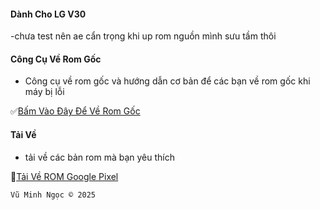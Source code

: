 #### Dành Cho LG V30

  -chưa test nên ae cẩn trọng khi up rom nguồn mình sưu tầm thôi

#### Công Cụ Về Rom Gốc

  - Công cụ về rom gốc và hướng dẫn cơ bản để các bạn về rom gốc khi máy bị lỗi

✅[Bấm Vào Đây Để Về Rom Gốc](https://vnrom.net/2022/07/rom-stock-kdz-cho-lg-v30-us998/)


#### Tải Về 

 - tải về các bản rom mà bạn yêu thích

💽[Tải Về ROM Google Pixel](https://drive.google.com/file/d/1BIFjY6nABc1RMo2YuU-NxlWwCpGZ2pGz/view?fbclid=IwZXh0bgNhZW0CMTEAAR2E7e-W6Y14TaimJiE4pOsggCACkIekzY--SLclsCrjZowB_4ruh13SHRg_aem_l8GqNNve7sj2Fqkhr7086A)




    Vũ Minh Ngọc © 2025
